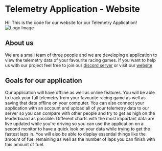 # Telemetry Application - Website
Hi! This is the code for our website for our Telemetry Application!
![Logo Image](https://www.google.com/url?sa=i&url=https://www.istockphoto.com/de/fotos/testbild&psig=AOvVaw2_8A7wvtkVSxiUzEL_i1rw&ust=1664439663831000&source=images&cd=vfe&ved=0CAkQjRxqFwoTCMDt0IqHt_oCFQAAAAAdAAAAABAD)

## About us
We are a small team of three people and we are developing a application to view the telemetry data of your favourite racing games.
If you want to help us with our project feel free to join our [discord server](https://discord.gg/ypQHABsEQX) or visit our [website]()

## Goals for our application
Our application will have offline as well as online features. You will be able to track your full telemetry from your favourite racing game as well as saving that data offline on your computer. You can also connect your application with an account and upload all of your telemetry data to our server so you can compare with other people and try to get as high on the leaderboard as possible.
Different charts with the most important data are live updated while you're driving so you can use the application on a second monitor to have a quick look on your data while trying to get the fastest laps in.
You will also be able to display essential things like the amount of fuel remaining as well as the number of laps you can finish with this amount of fuel.
